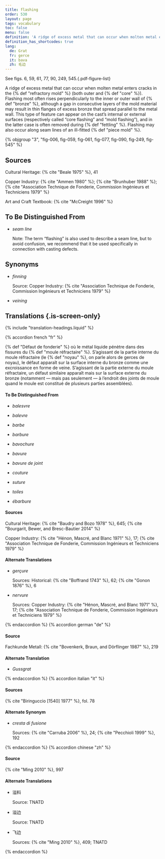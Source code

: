 ```yaml
---
title: flashing
order: 530
layout: page
tags: vocabulary
toc: false
menu: false
definition: 'A ridge of excess metal that can occur when molten metal enters cracks in the {% def "refractory mold" %} (both outer and {% def "core" %}). Flashing most often rises perpendicularly to the inner or outer wall of {% def "bronze" %}, although a gap in consecutive layers of the mold material may result in thin flanges of excess bronze that spread parallel to the metal wall. This type of feature can appear on the cast’s internal or external surfaces (respectively called “core flashing” and “mold flashing”), and in the latter case is often removed during {% def "fettling" %}. Flashing may also occur along seam lines of an ill-fitted {% def "piece mold" %}.'
definition_has_shortcodes: true
lang:
  de: Grat
  fr: gerce
  it: bava
  zh: 毛边
---
```


See figs. 6, 59, 61, 77, 90, 249, 545.{.pdf-figure-list}

A ridge of excess metal that can occur when molten metal enters cracks in the {% def "refractory mold" %} (both outer and {% def "core" %}). Flashing most often rises perpendicularly to the inner or outer wall of {% def "bronze" %}, although a gap in consecutive layers of the mold material may result in thin flanges of excess bronze that spread parallel to the metal wall. This type of feature can appear on the cast’s internal or external surfaces (respectively called “core flashing” and “mold flashing”), and in the latter case is often removed during {% def "fettling" %}. Flashing may also occur along seam lines of an ill-fitted {% def "piece mold" %}.

{% objgroup "3", "fig-006, fig-059, fig-061, fig-077, fig-090, fig-249, fig-545" %}

## Sources

Cultural Heritage: {% cite "Beale 1975" %}, 41

Copper Industry: {% cite "Ammen 1980" %}; {% cite "Brunhuber 1988" %}; {% cite "Association Technique de Fonderie, Commission Ingénieurs et Techniciens 1979" %}

Art and Craft Textbook: {% cite "McCreight 1996" %}

## To Be Distinguished From

- *seam line*

    Note: The term “flashing” is also used to describe a seam line, but to avoid confusion, we recommend that it be used specifically in connection with casting defects.

## Synonyms

- *finning*

    Source: Copper Industry: {% cite "Association Technique de Fonderie, Commission Ingénieurs et Techniciens 1979" %}

- *veining*

## Translations {.is-screen-only}

<div class="accordion">
{% include "translation-headings.liquid" %}

{% accordion french "fr" %}

{% def "Défaut de fonderie" %} où le métal liquide pénètre dans des fissures du {% def "moule réfractaire" %}. S’agissant de la partie interne du moule réfractaire (le {% def "noyau" %}, on parle alors de gerces de noyau), le défaut apparaît sur la surface interne du bronze comme une excroissance en forme de veine. S’agissant de la partie externe du moule réfractaire, un défaut similaire apparaît mais sur la surface externe du bronze (notamment — mais pas seulement — à l’endroit des joints de moule quand le moule est constitué de plusieurs parties assemblées).

#### To Be Distinguished From

- *balesvre*

- *balevre*

- *barbe*

- *barbure*

- *bavochure*

- *bavure*

- *bavure de joint*

- *couture*

- *suture*

- *toiles*

- *ébarbure*

#### Sources

Cultural Heritage: {% cite "Baudry and Bozo 1978" %}, 645; {% cite "Bourgarit, Bewer, and Bresc-Bautier 2014" %}

Copper Industry: {% cite "Hénon, Mascré, and Blanc 1971" %}, 17; {% cite "Association Technique de Fonderie, Commission Ingénieurs et Techniciens 1979" %}

#### Alternate Translations

- *gerçure*

    Sources: Historical: {% cite "Boffrand 1743" %}, 62; {% cite "Gonon 1876" %}, 6

- *nervure*

    Sources: Copper Industry: {% cite "Hénon, Mascré, and Blanc 1971" %}, 17; {% cite "Association Technique de Fonderie, Commission Ingénieurs et Techniciens 1979" %}

{% endaccordion %}
{% accordion german "de" %}

#### Source

Fachkunde Metall: {% cite "Bovenkerk, Braun, and Dörflinger 1987" %}, 219

#### Alternate Translation

- *Gussgrat*

{% endaccordion %}
{% accordion italian "it" %}

#### Sources

{% cite "Biringuccio [1540] 1977" %}, fol. 78

#### Alternate Synonym

- *cresta di fusione*

    Sources: {% cite "Carruba 2006" %}, 24; {% cite "Pecchioli 1999" %}, 192

{% endaccordion %}
{% accordion chinese "zh" %}

#### Source

{% cite "Ming 2010" %}, 997

#### Alternate Translations

- <span lang="zh">溢料</span>

    Source: TNATD

- <span lang="zh">溢边</span>

    Source: TNATD

- <span lang="zh">飞边</span>

    Sources: {% cite "Ming 2010" %}, 409; TNATD

{% endaccordion %}

</div>
